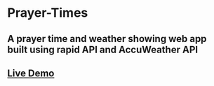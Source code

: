 # Prayer-Times
## A prayer time and weather showing web app built using rapid API and AccuWeather API
## [Live Demo]('https://prayer-times-byanto.vercel.app')
